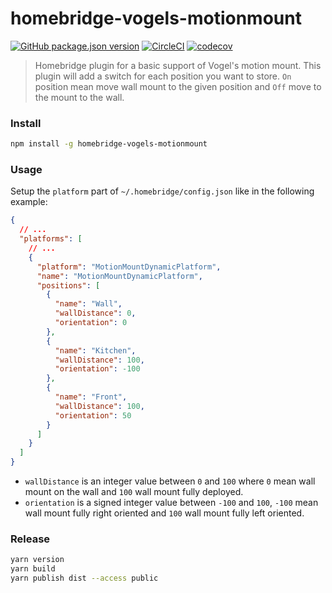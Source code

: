 # homebridge-vogels-motionmount

[![GitHub package.json version](https://img.shields.io/github/package-json/v/howm/homebridge-vogels-motionmount)](https://www.npmjs.com/package/@howm/homebridge-vogels-motionmount)
[![CircleCI](https://circleci.com/gh/howm/homebridge-vogels-motionmount/tree/master.svg?style=shield)](https://circleci.com/gh/howm/homebridge-vogels-motionmount/tree/master)
[![codecov](https://codecov.io/gh/howm/homebridge-vogels-motionmount/branch/master/graph/badge.svg)](https://codecov.io/gh/howm/homebridge-vogels-motionmount)

> Homebridge plugin for a basic support of Vogel's motion mount. This plugin will add a switch for each position you want to store. `On` position mean move wall mount to the given position and `Off` move to the mount to the wall.

### Install

```bash
npm install -g homebridge-vogels-motionmount 
```

### Usage

Setup the `platform` part of `~/.homebridge/config.json` like in the following example:

```json
{
  // ...
  "platforms": [
    // ...
    {
      "platform": "MotionMountDynamicPlatform",
      "name": "MotionMountDynamicPlatform",
      "positions": [
        {
          "name": "Wall",
          "wallDistance": 0,
          "orientation": 0
        },
        {
          "name": "Kitchen",
          "wallDistance": 100,
          "orientation": -100
        },
        {
          "name": "Front",
          "wallDistance": 100,
          "orientation": 50 
        }
      ]
    }
  ]
}
```

- `wallDistance` is an integer value between `0` and `100` where `0` mean wall mount on the wall and `100` wall mount fully deployed.
- `orientation` is a signed integer value between `-100` and `100`, `-100` mean wall mount fully right oriented and `100` wall mount fully left oriented.
 

### Release

```bash
yarn version
yarn build
yarn publish dist --access public
```
